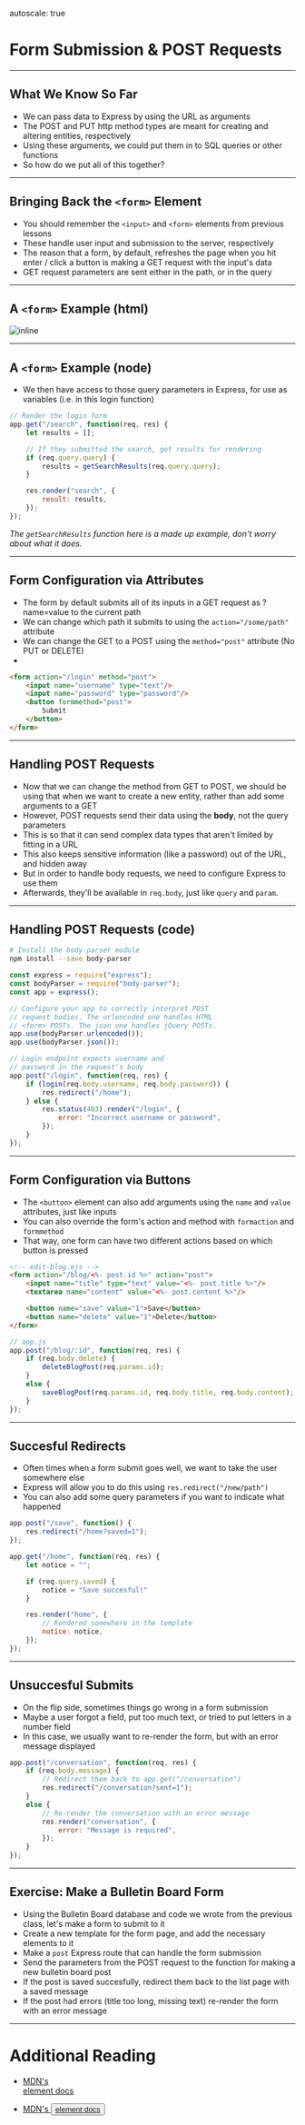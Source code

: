 autoscale: true

# Form Submission & POST Requests

---

## What We Know So Far

* We can pass data to Express by using the URL as arguments
* The POST and PUT http method types are meant for creating and altering entities, respectively
* Using these arguments, we could put them in to SQL queries or other functions
* So how do we put all of this together?

---

## Bringing Back the `<form>` Element

* You should remember the `<input>` and `<form>` elements from previous lessons
* These handle user input and submission to the server, respectively
* The reason that a form, by default, refreshes the page when you hit enter / click a button is making a GET request with the input's data
* GET request parameters are sent either in the path, or in the query

---

## A `<form>` Example (html)

![inline](./form.png)

---

## A `<form>` Example (node)

* We then have access to those query parameters in Express, for use as variables (i.e. in this login function)

```js
// Render the login form
app.get("/search", function(req, res) {
	let results = [];

	// If they submitted the search, get results for rendering
	if (req.query.query) {
		results = getSearchResults(req.query.query);
	}

	res.render("search", {
		result: results,
	});
});
```

_The `getSearchResults` function here is a made up example, don't worry about what it does._

---

## Form Configuration via Attributes

* The form by default submits all of its inputs in a GET request as ?name=value to the current path
* We can change which path it submits to using the `action="/some/path"` attribute
* We can change the GET to a POST using the `method="post"` attribute (No PUT or DELETE)
*

```html
<form action="/login" method="post">
	<input name="username" type="text"/>
	<input name="password" type="password"/>
	<button formmethod="post">
		Submit
	</button>
</form>
```

---

## Handling POST Requests

* Now that we can change the method from GET to POST, we should be using that when we want to create a new entity, rather than add some arguments to a GET
* However, POST requests send their data using the **body**, not the query parameters
* This is so that it can send complex data types that aren't limited by fitting in a URL
* This also keeps sensitive information (like a password) out of the URL, and hidden away
* But in order to handle body requests, we need to configure Express to use them
* Afterwards, they'll be available in `req.body`, just like `query` and `param`.

---

## Handling POST Requests (code)

```bash
# Install the body-parser module
npm install --save body-parser
```

```js
const express = require("express");
const bodyParser = require("body-parser");
const app = express();

// Configure your app to correctly interpret POST
// request bodies. The urlencoded one handles HTML
// <form> POSTs. The json one handles jQuery POSTs.
app.use(bodyParser.urlencoded());
app.use(bodyParser.json());

// Login endpoint expects username and
// password in the request's body
app.post("/login", function(req, res) {
	if (login(req.body.username, req.body.password)) {
		res.redirect("/home");
	} else {
		res.status(403).render("/login", {
			error: "Incorrect username or password",
		});
	}
});
```

---

## Form Configuration via Buttons

* The `<button>` element can also add arguments using the `name` and `value` attributes, just like inputs
* You can also override the form's action and method with `formaction` and `formmethod`
* That way, one form can have two different actions based on which button is pressed

```html
<!-- edit-blog.ejs -->
<form action="/blog/<%- post.id %>" action="post">
	<input name="title" type="text" value="<%- post.title %>"/>
	<textarea name="content" value="<%- post.content %>"/>

	<button name="save" value="1">Save</button>
	<button name="delete" value="1">Delete</button>
</form>
```
```js
// app.js
app.post("/blog/:id", function(req, res) {
	if (req.body.delete) {
		deleteBlogPost(req.params.id);
	}
	else {
		saveBlogPost(req.params.id, req.body.title, req.body.content);
	}
});
```

---

## Succesful Redirects

* Often times when a form submit goes well, we want to take the user somewhere else
* Express will allow you to do this using `res.redirect("/new/path")`
* You can also add some query parameters if you want to indicate what happened

```js
app.post("/save", function() {
	res.redirect("/home?saved=1");
});

app.get("/home", function(req, res) {
	let notice = "";

	if (req.query.saved) {
		notice = "Save succesful!"
	}

	res.render("home", {
		// Rendered somewhere in the template
		notice: notice,
	});
});
```

---

## Unsuccesful Submits

* On the flip side, sometimes things go wrong in a form submission
* Maybe a user forgot a field, put too much text, or tried to put letters in a number field
* In this case, we usually want to re-render the form, but with an error message displayed

```js
app.post("/conversation", function(req, res) {
	if (req.body.message) {
		// Redirect them back to app.get("/conversation")
		res.redirect("/conversation?sent=1");
	}
	else {
		// Re-render the conversation with an error message
		res.render("conversation", {
			error: "Message is required",
		});
	}
});
```

---

## Exercise: Make a Bulletin Board Form

* Using the Bulletin Board database and code we wrote from the previous class, let's make a form to submit to it
* Create a new template for the form page, and add the necessary elements to it
* Make a `post` Express route that can handle the form submission
* Send the parameters from the POST request to the function for making a new bulletin board post
* If the post is saved succesfully, redirect them back to the list page with a saved message
* If the post had errors (title too long, missing text) re-render the form with an error message

---

# Additional Reading

* [MDN's <form> element docs](https://developer.mozilla.org/en-US/docs/Web/HTML/Element/form)
* [MDN's <button> element docs](https://developer.mozilla.org/en-US/docs/Web/HTML/Element/button)

